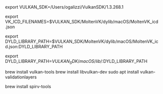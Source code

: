 export VULKAN_SDK=/Users/ogalizzi/VulkanSDK/1.3.268.1

export VK_ICD_FILENAMES=$VULKAN_SDK/MoltenVK/dylib/macOS/MoltenVK_icd.json

export DYLD_LIBRARY_PATH=$VULKAN_SDK/MoltenVK/dylib/macOS/MoltenVK_icd.json:DYLD_LIBRARY_PATH

export DYLD_LIBRARY_PATH=$VULKAN_SDK/macOS/lib/:$DYLD_LIBRARY_PATH


brew install vulkan-tools
brew install libvulkan-dev
  sudo apt install vulkan-validationlayers 

brew install spirv-tools
